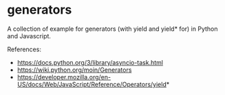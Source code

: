 # generators
A collection of example for generators (with yield and yield* for) in Python and Javascript.


References:

- https://docs.python.org/3/library/asyncio-task.html
- https://wiki.python.org/moin/Generators
- https://developer.mozilla.org/en-US/docs/Web/JavaScript/Reference/Operators/yield*
